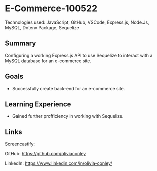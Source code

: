 # E-Commerce-100522

Technologies used: JavaScript, GitHub, VSCode, Express.js, Node.Js, MySQL, Dotenv Package, Sequelize

## Summary 
Configuring a working Express.js API to use Sequelize to interact with a MySQL database for an e-commerce site. 

## Goals 

* Successfully create back-end for an e-commerce site. 

## Learning Experience

* Gained further profficiency in working with Sequelize. 

## Links

Screencastify: 

GitHub: https://github.com/oliviaconley

LinkedIn: https://www.linkedin.com/in/olivia-conley/
